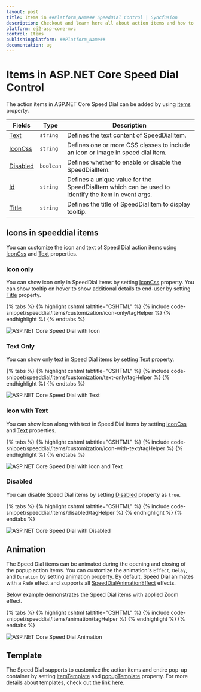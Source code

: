 ```yaml
---
layout: post
title: Items in ##Platform_Name## SpeedDial Control | Syncfusion
description: Checkout and learn here all about action items and how to configure action items in ##Platform_Name## SpeedDial control of Syncfusion Essential JS 2 and more details.
platform: ej2-asp-core-mvc
control: Items
publishingplatform: ##Platform_Name##
documentation: ug
---
```


# Items in ASP.NET Core Speed Dial Control

The action items in ASP.NET Core Speed Dial can be added by using [items](https://help.syncfusion.com/cr/aspnetcore-js2/Syncfusion.EJ2.Buttons.SpeedDial.html#Syncfusion_EJ2_Buttons_SpeedDial_Items) property.

| Fields | Type | Description |
|------|------|-------------|
| [Text](https://help.syncfusion.com/cr/aspnetcore-js2/Syncfusion.EJ2.Buttons.SpeedDialItem.html#Syncfusion_EJ2_Buttons_SpeedDialItem_Text) | `string` | Defines the text content of SpeedDialItem. |
| [IconCss](https://help.syncfusion.com/cr/aspnetcore-js2/Syncfusion.EJ2.Buttons.SpeedDialItem.html#Syncfusion_EJ2_Buttons_SpeedDialItem_IconCss) | `string` | Defines one or more CSS classes to include an icon or image in speed dial item. |
| [Disabled](https://help.syncfusion.com/cr/aspnetcore-js2/Syncfusion.EJ2.Buttons.SpeedDialItem.html#Syncfusion_EJ2_Buttons_SpeedDialItem_Disabled) | `boolean` | Defines whether to enable or disable the SpeedDialItem. |
| [Id](https://help.syncfusion.com/cr/aspnetcore-js2/Syncfusion.EJ2.Buttons.SpeedDialItem.html#Syncfusion_EJ2_Buttons_SpeedDialItem_Id) | `string` | Defines a unique value for the SpeedDialItem which can be used to identify the item in event args. |
| [Title](https://help.syncfusion.com/cr/aspnetcore-js2/Syncfusion.EJ2.Buttons.SpeedDialItem.html#Syncfusion_EJ2_Buttons_SpeedDialItem_Title) | `string` | Defines the title of SpeedDialItem to display tooltip. |

## Icons in speeddial items

You can customize the icon and text of Speed Dial action items using [IconCss](https://help.syncfusion.com/cr/aspnetcore-js2/Syncfusion.EJ2.Buttons.SpeedDialItem.html#Syncfusion_EJ2_Buttons_SpeedDialItem_IconCss) and [Text](https://help.syncfusion.com/cr/aspnetcore-js2/Syncfusion.EJ2.Buttons.SpeedDialItem.html#Syncfusion_EJ2_Buttons_SpeedDialItem_Text) properties.

### Icon only

You can show icon only in SpeedDial items by setting [IconCss](https://help.syncfusion.com/cr/aspnetcore-js2/Syncfusion.EJ2.Buttons.SpeedDialItem.html#Syncfusion_EJ2_Buttons_SpeedDialItem_IconCss) property. You can show tooltip on hover to show additional details to end-user by setting [Title](https://help.syncfusion.com/cr/aspnetcore-js2/Syncfusion.EJ2.Buttons.SpeedDialItem.html#Syncfusion_EJ2_Buttons_SpeedDialItem_Title) property.

{% tabs %}
{% highlight cshtml tabtitle="CSHTML" %}
{% include code-snippet/speeddial/items/customization/icon-only/tagHelper %}
{% endhighlight %}
{% endtabs %}

![ASP.NET Core Speed Dial with Icon](images/SpeedDial-Icon.png)

### Text Only

You can show only text in Speed Dial items by setting [Text](https://help.syncfusion.com/cr/aspnetcore-js2/Syncfusion.EJ2.Buttons.SpeedDialItem.html#Syncfusion_EJ2_Buttons_SpeedDialItem_Text) property.

{% tabs %}
{% highlight cshtml tabtitle="CSHTML" %}
{% include code-snippet/speeddial/items/customization/text-only/tagHelper %}
{% endhighlight %}
{% endtabs %}

![ASP.NET Core Speed Dial with Text](images/SpeedDial-Text.png)

### Icon with Text

You can show icon along with text in Speed Dial items by setting [IconCss](https://help.syncfusion.com/cr/aspnetcore-js2/Syncfusion.EJ2.Buttons.SpeedDialItem.html#Syncfusion_EJ2_Buttons_SpeedDialItem_IconCss) and [Text](https://help.syncfusion.com/cr/aspnetcore-js2/Syncfusion.EJ2.Buttons.SpeedDialItem.html#Syncfusion_EJ2_Buttons_SpeedDialItem_Text) properties.

{% tabs %}
{% highlight cshtml tabtitle="CSHTML" %}
{% include code-snippet/speeddial/items/customization/icon-with-text/tagHelper %}
{% endhighlight %}
{% endtabs %}

![ASP.NET Core Speed Dial with Icon and Text](images/SpeedDial-Itemwithtext.png)

### Disabled

You can disable Speed Dial items by setting [Disabled](https://help.syncfusion.com/cr/aspnetcore-js2/Syncfusion.EJ2.Buttons.SpeedDialItem.html#Syncfusion_EJ2_Buttons_SpeedDialItem_Disabled) property as `true`.

{% tabs %}
{% highlight cshtml tabtitle="CSHTML" %}
{% include code-snippet/speeddial/items/disabled/tagHelper %}
{% endhighlight %}
{% endtabs %}

![ASP.NET Core Speed Dial with Disabled](./images/SpeedDial-DisabledItem.png)

## Animation

The Speed Dial items can be animated during the opening and closing of the popup action items. You can customize the animation's `Effect`, `Delay`, and `Duration` by setting [animation](https://help.syncfusion.com/cr/aspnetcore-js2/Syncfusion.EJ2.Buttons.SpeedDial.html#Syncfusion_EJ2_Buttons_SpeedDial_Animation) property. By default, Speed Dial animates with a `Fade` effect and supports all [SpeedDialAnimationEffect](https://help.syncfusion.com/cr/aspnetcore-js2/Syncfusion.EJ2.Buttons.SpeedDialAnimationSettings.html#Syncfusion_EJ2_Buttons_SpeedDialAnimationSettings_Effect) effects.

Below example demonstrates the Speed Dial items with applied Zoom effect.

{% tabs %}
{% highlight cshtml tabtitle="CSHTML" %}
{% include code-snippet/speeddial/items/animation/tagHelper %}
{% endhighlight %}
{% endtabs %}

![ASP.NET Core Speed Dial Animation](images/SpeedDial-Animation.png)

## Template

The Speed Dial supports to customize the action items and entire pop-up container by setting [itemTemplate](https://help.syncfusion.com/cr/aspnetcore-js2/Syncfusion.EJ2.Buttons.SpeedDial.html#Syncfusion_EJ2_Buttons_SpeedDial_ItemTemplate) and [popupTemplate](https://help.syncfusion.com/cr/aspnetcore-js2/Syncfusion.EJ2.Buttons.SpeedDial.html#Syncfusion_EJ2_Buttons_SpeedDial_PopupTemplate) property. For more details about templates, check out the link [here](https://ej2.syncfusion.com/aspnetcore/documentation/speeddial/template).